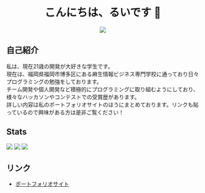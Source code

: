 <h1 align="center">こんにちは、るいです 👋</h1>

<p align="center">
  <img src="https://readme-typing-svg.herokuapp.com?center=true&lines=Passionate+Programmer;Fullstack+Engineer;React+%26+Java+Lover" />
</p>

##  自己紹介

私は、現在21歳の開発が大好きな学生です。<br/>
現在は、福岡県福岡市博多区にある麻生情報ビジネス専門学校に通っており日々プログラミングの勉強をしております。<br/>
チーム開発や個人開発など積極的にプログラミングに取り組むようにしており、様々なハッカソンやコンテストでの受賞歴があります。<br/>
詳しい内容は私のポートフォリオサイトのほうにまとめております。リンクも貼っているので興味がある方は是非ご覧ください！<br/>

## Stats
![](http://github-profile-summary-cards.vercel.app/api/cards/profile-details?username=ruihigashi&theme=gruvbox)
![](http://github-profile-summary-cards.vercel.app/api/cards/stats?username=ruihigashi&theme=gruvbox)
![](http://github-profile-summary-cards.vercel.app/api/cards/productive-time?username=ruihigashi&theme=gruvbox&utcOffset=9)


##  リンク

- [ポートフォリオサイト](https://higashi-rui-portfolio.netlify.app/)
